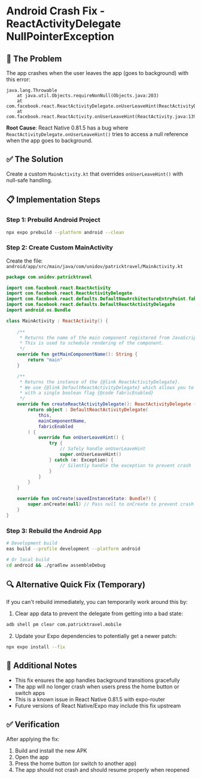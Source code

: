 # Android Crash Fix - ReactActivityDelegate NullPointerException

## 🐛 The Problem

The app crashes when the user leaves the app (goes to background) with this error:

```
java.lang.Throwable
	at java.util.Objects.requireNonNull(Objects.java:203)
	at com.facebook.react.ReactActivityDelegate.onUserLeaveHint(ReactActivityDelegate.java:191)
	at com.facebook.react.ReactActivity.onUserLeaveHint(ReactActivity.java:139)
```

**Root Cause**: React Native 0.81.5 has a bug where `ReactActivityDelegate.onUserLeaveHint()` tries to access a null reference when the app goes to background.

## ✅ The Solution

Create a custom `MainActivity.kt` that overrides `onUserLeaveHint()` with null-safe handling.

## 📋 Implementation Steps

### Step 1: Prebuild Android Project

```bash
npx expo prebuild --platform android --clean
```

### Step 2: Create Custom MainActivity

Create the file: `android/app/src/main/java/com/unidov/patricktravel/MainActivity.kt`

```kotlin
package com.unidov.patricktravel

import com.facebook.react.ReactActivity
import com.facebook.react.ReactActivityDelegate
import com.facebook.react.defaults.DefaultNewArchitectureEntryPoint.fabricEnabled
import com.facebook.react.defaults.DefaultReactActivityDelegate
import android.os.Bundle

class MainActivity : ReactActivity() {
    
    /**
     * Returns the name of the main component registered from JavaScript.
     * This is used to schedule rendering of the component.
     */
    override fun getMainComponentName(): String {
        return "main"
    }

    /**
     * Returns the instance of the {@link ReactActivityDelegate}.
     * We use {@link DefaultReactActivityDelegate} which allows you to enable New Architecture
     * with a single boolean flag {@code fabricEnabled}
     */
    override fun createReactActivityDelegate(): ReactActivityDelegate {
        return object : DefaultReactActivityDelegate(
            this,
            mainComponentName,
            fabricEnabled
        ) {
            override fun onUserLeaveHint() {
                try {
                    // Safely handle onUserLeaveHint
                    super.onUserLeaveHint()
                } catch (e: Exception) {
                    // Silently handle the exception to prevent crash
                }
            }
        }
    }

    override fun onCreate(savedInstanceState: Bundle?) {
        super.onCreate(null) // Pass null to onCreate to prevent crash
    }
}
```

### Step 3: Rebuild the Android App

```bash
# Development build
eas build --profile development --platform android

# Or local build
cd android && ./gradlew assembleDebug
```

## 🔍 Alternative Quick Fix (Temporary)

If you can't rebuild immediately, you can temporarily work around this by:

1. Clear app data to prevent the delegate from getting into a bad state:
```bash
adb shell pm clear com.patricktravel.mobile
```

2. Update your Expo dependencies to potentially get a newer patch:
```bash
npx expo install --fix
```

## 📝 Additional Notes

- This fix ensures the app handles background transitions gracefully
- The app will no longer crash when users press the home button or switch apps
- This is a known issue in React Native 0.81.5 with expo-router
- Future versions of React Native/Expo may include this fix upstream

## ✅ Verification

After applying the fix:

1. Build and install the new APK
2. Open the app
3. Press the home button (or switch to another app)
4. The app should not crash and should resume properly when reopened



